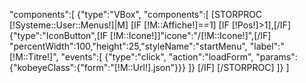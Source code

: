 "components":[
	{"type":"VBox", "components":[
	[STORPROC [!Systeme::User::Menus!]|M]
		[IF [!M::Affiche!]==1]
			[IF [!Pos!]>1],[/IF]
			{"type":"IconButton",[IF [!M::Icone!]]"icone":"/[!M::Icone!]",[/IF] "percentWidth":100,"height":25,"styleName":"startMenu", "label":"[!M::Titre!]", "events":[
				{"type":"click", "action":"loadForm", "params":{"kobeyeClass":{"form":"[!M::Url!].json"}}}
			]}
		[/IF]
	[/STORPROC]
	]}
]
